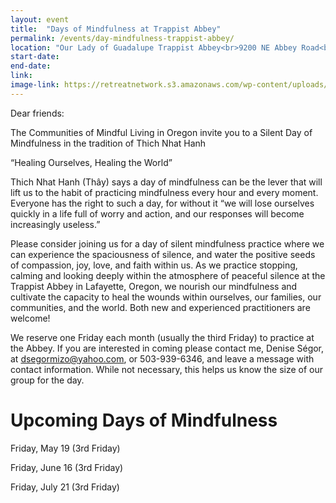 ```yaml
---
layout: event
title:  "Days of Mindfulness at Trappist Abbey"
permalink: /events/day-mindfulness-trappist-abbey/
location: "Our Lady of Guadalupe Trappist Abbey<br>9200 NE Abbey Road<br>Carlton , OR"
start-date:   
end-date:   
link:
image-link: https://retreatnetwork.s3.amazonaws.com/wp-content/uploads/2014/01/Our-Lady-of-Guadalupe-Trappist-Abbey2.jpg
---
```


Dear friends:

The Communities of Mindful Living in Oregon invite you to a Silent Day of Mindfulness in the tradition of Thich Nhat Hanh

“Healing Ourselves, Healing the World”

Thich Nhat Hanh (Thây) says a day of mindfulness can be the lever that will lift us to the habit of practicing mindfulness every hour and every moment. Everyone has the right to such a day, for without it “we will lose ourselves quickly in a life full of worry and action, and our responses will become increasingly useless.”

Please consider joining us for a day of silent mindfulness practice where we can experience the spaciousness of silence, and water the positive seeds of compassion, joy, love, and faith within us. As we practice stopping, calming and looking deeply within the atmosphere of peaceful silence at the Trappist Abbey in Lafayette, Oregon, we nourish our mindfulness and cultivate the capacity to heal the wounds within ourselves, our families, our communities, and the world. Both new and experienced practitioners are welcome!

We reserve one Friday each month (usually the third Friday) to practice at the Abbey.  If you are interested in coming please contact me, Denise Ségor, at dsegormizo@yahoo.com, or 503-939-6346, and leave a message with contact information. While not necessary, this helps us know the size of our group for the day.

# Upcoming Days of Mindfulness

Friday, May 19 (3rd Friday)

Friday, June 16 (3rd Friday)

Friday, July 21 (3rd Friday)
